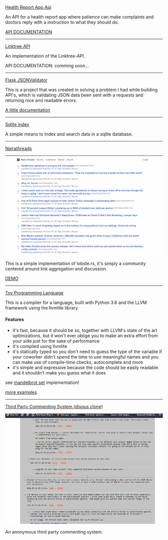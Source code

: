 [Health Report App Api](https://github.com/keosariel/health-report-api-project)

An API for a health report app where patience can make complaints and doctors reply with a instruction to what they should do.

[API DOCUMENTATION](https://documenter.getpostman.com/view/14039622/TzeTKVio)

-----

[Linktree API](https://github.com/keosariel/Linktree-API)

An implementation of the Linktree-API.

API DOCUMENTATION: comming soon...

-----

[Flask JSONValidator](https://github.com/keosariel/flask_jsonvalidator)

This is a project that was created in solving a problem I had while building API's, which is
validating JSON data been sent with a requests and returning nice and readable errors.

[A little documentation](https://github.com/keosariel/flask_jsonvalidator#readme)

-----

[Sqlite index](https://github.com/keosariel/sqlite-index)

A simple means to Index and search data in a sqlite database.

-----

[Nairathreads](https://github.com/keosariel/nairathreads)

![Nairathreads image demo](https://github.com/keosariel/nairathreads/raw/master/sample.png)

This is a simple implementation of lobste.rs, it's simply a community centered around link aggregation and discussion.

[DEMO](nairathreads.herokuapp.com/top)

-----

[Toy Programming Language](https://github.com/keosariel/Programming-language-in-python-using-llvmlite)

This is a compiler for a language, built with Python 3.6 and the LLVM framework using the llvmlite library.

#### Features

* it's fast, because it should be so, together with LLVM's state of the art optimizations, but it won't ever oblige you to make an extra effort from your side just for the sake of performance
* it's compiled using llvmlite
* it's statically typed so you don't need to guess the type of the variable if your coworker didn't spend the time to use meaningful names and you can make use of compile-time checks, autocomplete and more
* it's simple and expressive because the code should be easily readable and it shouldn't make you guess what it does

see [mandelbrot set](https://github.com/keosariel/Programming-language-in-python-using-llvmlite/blob/main/test/mandelbrot_set.test) implementation!

[more examples](https://github.com/keosariel/Programming-language-in-python-using-llvmlite/tree/main/test).

-----

[Third Party Commenting System (disqus clone)](https://github.com/keosariel/disqus-hackernews-commenting-clone)

![disqus clone demo gif](https://github.com/keosariel/disqus-hackernews-commenting-clone/raw/master/disqus-clone-demo.gif)

An anonymous third party commenting system.
